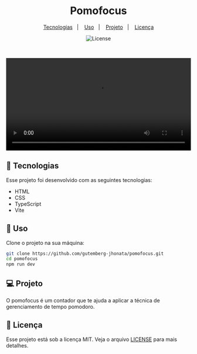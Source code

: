 <h1 align="center">Pomofocus</h1>

<p align="center">
  <a href="#-tecnologias">Tecnologias</a>&nbsp;&nbsp;&nbsp;|&nbsp;&nbsp;&nbsp;
  <a href="#-uso">Uso</a>&nbsp;&nbsp;&nbsp;|&nbsp;&nbsp;&nbsp;
  <a href="#-projeto">Projeto</a>&nbsp;&nbsp;&nbsp;|&nbsp;&nbsp;&nbsp;
  <a href="#-licença">Licença</a>
</p>

<p align="center">
  <img alt="License" src="https://img.shields.io/static/v1?label=license&message=MIT&color=1374ef&labelColor=000000">
</p>

<br>

<p align="center">
  <video width="100%" autoplay loop>
    <source src=".github/pomofocus.mp4">
  </video>
</p>

## 🧪 Tecnologias

Esse projeto foi desenvolvido com as seguintes tecnologias:

- HTML
- CSS
- TypeScript
- Vite

## 🚀 Uso

Clone o projeto na sua máquina:
```bash 
git clone https://github.com/gutemberg-jhonata/pomofocus.git
cd pomofocus
npm run dev
```

## 💻 Projeto

O pomofocus é um contador que te ajuda a aplicar a técnica de gerenciamento de tempo pomodoro.

## :memo: Licença

Esse projeto está sob a licença MIT. Veja o arquivo [LICENSE](.github/LICENSE.md) para mais detalhes.